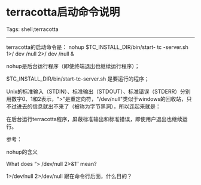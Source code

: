 # terracotta启动命令说明
Tags: shell;terracotta

------

terracotta的启动命令是：
 nohup  $TC_INSTALL_DIR/bin/start-  tc  -server.sh 1>/  dev  /null 2>/  dev  /null & 

nohup是后台运行程序（即使终端退出也继续运行程序）；

$TC_INSTALL_DIR/bin/start-tc-server.sh 是要运行的程序；

Unix的标准输入（STDIN）、标准输出（STDOUT）、标准错误（STDERR）分别用数字0、1和2表示，">"是重定向符，"/dev/null"类似于windows的回收站，只不过进去的信息就出不来了（被称为字节黑洞），所以连起来就是：

在后台运行terracotta程序，屏蔽标准输出和标准错误，即使用户退出也继续运行。

 

参考：

 nohup的含义 

 What does “> /dev/null 2>&1″ mean? 

 1>/dev/null 2>/dev/null 跟在命令行后面，什么目的？